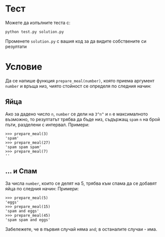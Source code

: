 # Тест

Можете да изпълните теста с:

    python test.py solution.py

Променете `solution.py` с вашия код за да видите собствените си резултати

# Условие

Да се напише функция `prepare_meal(number)`, която приема аргумент `number` и връща низ, чиято стойност се определя по следния начин:

## Яйца
Ако за дадено число `n`, `number` се дели на `3^n^` и `n` е максималното възможно, то резултатът трябва да бъде низ, съдържащ `spam` `n` на брой пъти, разделени с интервал.
Примери:

    >>> prepare_meal(3)
    'spam'
    >>> prepare_meal(27)
    'spam spam spam'
    >>> prepare_meal(7)
    ''

## ... и Спам
За числа `number`, които се делят на 5, трябва към спама да се добавят яйца по следния начин:
Примери:

    >>> prepare_meal(5)
    'eggs'
    >>> prepare_meal(15)
    'spam and eggs'
    >>> prepare_meal(45)
    'spam spam and eggs'

Забележете, че в първия случай няма `and`; в останалите случаи - има.

